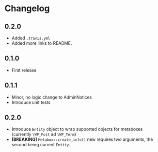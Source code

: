 # Changelog

## 0.2.0
- Added `.travis.yml`
- Added more links to README.

## 0.1.0
- First release

## 0.1.1
- Minor, no logic change to AdminNotices
- Introduce unit tests

## 0.2.0
- Introduce `Entity` object to wrap supported objects for metaboxes (currently `\WP_Post` ad `\WP_Term`)
- **[BREAKING]** `Metabox::create_info()` new requires two arguments, the second being current `Entity`.